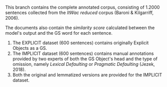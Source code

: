 This branch contains the complete annotated corpus, consisting of 1.2000 sentences collected from the _ItWac reduced_ corpus (Baroni & Kilgarriff, 2006).

The documents also contain the _similarity score_ calculated between the model's output and the GS word for each sentence.

1) The EXPLICIT dataset (600 sentences) contains originally Explicit Objects as a GS.
2) The IMPLICIT dataset (600 sentences) contains manual annotations provided by two experts of both the GS Object's head and the type of omission, namely _Lexical Defaulting_ or _Pragmatic Defaulting_ (Jezek, 2018).
3) Both the original and lemmatized versions are provided for the IMPLICIT dataset.
